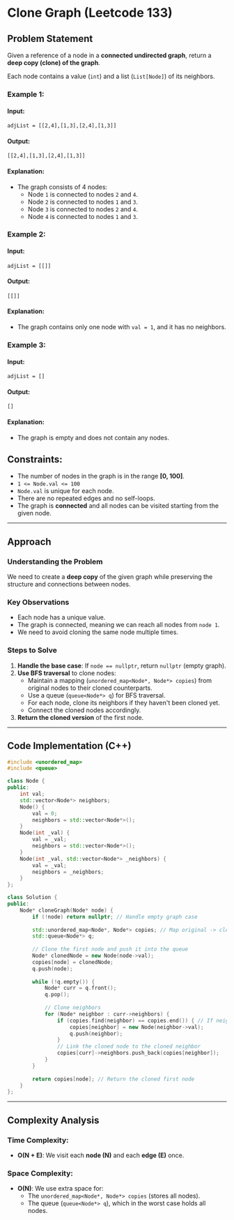 # Clone Graph (Leetcode 133)

## Problem Statement
Given a reference of a node in a **connected undirected graph**, return a **deep copy (clone) of the graph**.

Each node contains a value (`int`) and a list (`List[Node]`) of its neighbors.

### **Example 1:**
#### **Input:**
```
adjList = [[2,4],[1,3],[2,4],[1,3]]
```
#### **Output:**
```
[[2,4],[1,3],[2,4],[1,3]]
```
#### **Explanation:**
- The graph consists of 4 nodes:
  - Node `1` is connected to nodes `2` and `4`.
  - Node `2` is connected to nodes `1` and `3`.
  - Node `3` is connected to nodes `2` and `4`.
  - Node `4` is connected to nodes `1` and `3`.

### **Example 2:**
#### **Input:**
```
adjList = [[]]
```
#### **Output:**
```
[[]]
```
#### **Explanation:**
- The graph contains only one node with `val = 1`, and it has no neighbors.

### **Example 3:**
#### **Input:**
```
adjList = []
```
#### **Output:**
```
[]
```
#### **Explanation:**
- The graph is empty and does not contain any nodes.

## **Constraints:**
- The number of nodes in the graph is in the range **[0, 100]**.
- `1 <= Node.val <= 100`
- `Node.val` is unique for each node.
- There are no repeated edges and no self-loops.
- The graph is **connected** and all nodes can be visited starting from the given node.

---

## **Approach**
### **Understanding the Problem**
We need to create a **deep copy** of the given graph while preserving the structure and connections between nodes.

### **Key Observations**
- Each node has a unique value.
- The graph is connected, meaning we can reach all nodes from `node 1`.
- We need to avoid cloning the same node multiple times.

### **Steps to Solve**
1. **Handle the base case**: If `node == nullptr`, return `nullptr` (empty graph).
2. **Use BFS traversal** to clone nodes:
   - Maintain a mapping (`unordered_map<Node*, Node*> copies`) from original nodes to their cloned counterparts.
   - Use a queue (`queue<Node*> q`) for BFS traversal.
   - For each node, clone its neighbors if they haven't been cloned yet.
   - Connect the cloned nodes accordingly.
3. **Return the cloned version** of the first node.

---

## **Code Implementation (C++)**
```cpp
#include <unordered_map>
#include <queue>

class Node {
public:
    int val;
    std::vector<Node*> neighbors;
    Node() {
        val = 0;
        neighbors = std::vector<Node*>();
    }
    Node(int _val) {
        val = _val;
        neighbors = std::vector<Node*>();
    }
    Node(int _val, std::vector<Node*> _neighbors) {
        val = _val;
        neighbors = _neighbors;
    }
};

class Solution {
public:
    Node* cloneGraph(Node* node) {
        if (!node) return nullptr; // Handle empty graph case
        
        std::unordered_map<Node*, Node*> copies; // Map original -> cloned node
        std::queue<Node*> q;
        
        // Clone the first node and push it into the queue
        Node* clonedNode = new Node(node->val);
        copies[node] = clonedNode;
        q.push(node);
        
        while (!q.empty()) {
            Node* curr = q.front();
            q.pop();
            
            // Clone neighbors
            for (Node* neighbor : curr->neighbors) {
                if (copies.find(neighbor) == copies.end()) { // If neighbor isn't cloned yet
                    copies[neighbor] = new Node(neighbor->val);
                    q.push(neighbor);
                }
                // Link the cloned node to the cloned neighbor
                copies[curr]->neighbors.push_back(copies[neighbor]);
            }
        }
        
        return copies[node]; // Return the cloned first node
    }
};
```

---

## **Complexity Analysis**
### **Time Complexity:**
- **O(N + E)**: We visit each **node (N)** and each **edge (E)** once.

### **Space Complexity:**
- **O(N)**: We use extra space for:
  - The `unordered_map<Node*, Node*> copies` (stores all nodes).
  - The queue (`queue<Node*> q`), which in the worst case holds all nodes.

